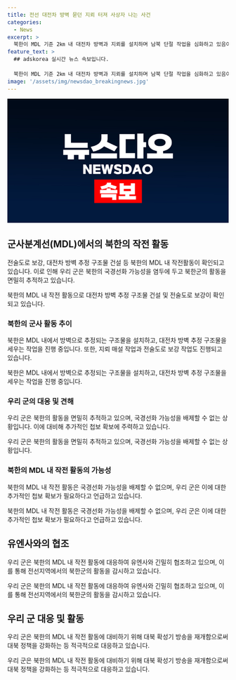 ```yaml
---
title: 전선 대전차 방벽 묻던 지뢰 터져 사상자 나는 사건
categories:
  - News
excerpt: >
  북한이 MDL 기준 2㎞ 내 대전차 방벽과 지뢰를 설치하며 남북 단절 작업을 심화하고 있음이 확인됐다. 북한은 국방성 9·19 남북군사합의 파기 발표 후 최전방 감시초소를 복원하고, 지뢰 매설 및 전술도로 보강 등을 진행하고 있다. 북한의 이러한 작업은 국경선화를 위한 것으로 보여 북한군의 활동을 주시해야 할 것으로 보인다. 또한 북한은 처리되지 않은 지뢰 폭발 사고와 작업 강행을 통해 대북 확성기 방송을 재개하기도 했다.
feature_text: >
  ## adskorea 실시간 뉴스 속보입니다.

  북한이 MDL 기준 2㎞ 내 대전차 방벽과 지뢰를 설치하며 남북 단절 작업을 심화하고 있음이 확인됐다. 북한은 국방성 9·19 남북군사합의 파기 발표 후 최전방 감시초소를 복원하고, 지뢰 매설 및 전술도로 보강 등을 진행하고 있다. 북한의 이러한 작업은 국경선화를 위한 것으로 보여 북한군의 활동을 주시해야 할 것으로 보인다. 또한 북한은 처리되지 않은 지뢰 폭발 사고와 작업 강행을 통해 대북 확성기 방송을 재개하기도 했다.
image: '/assets/img/newsdao_breakingnews.jpg'
---
```


<p><img src="/assets/img/newsdao_breakingnews.jpg" alt="adskorea 속보" /></p>

<h2 data-ke-size="size26">군사분계선(MDL)에서의 북한의 작전 활동</h2>

<p>전술도로 보강, 대전차 방벽 추정 구조물 건설 등 북한의 MDL 내 작전활동이 확인되고 있습니다. 이로 인해 우리 군은 북한의 국경선화 가능성을 염두에 두고 북한군의 활동을 면밀히 추적하고 있습니다.</p>

<p data-ke-size="size16">북한의 MDL 내 작전 활동으로 대전차 방벽 추정 구조물 건설 및 전술도로 보강이 확인되고 있습니다. </p>

<h3>북한의 군사 활동 추이</h3>

<p>북한은 MDL 내에서 방벽으로 추정되는 구조물을 설치하고, 대전차 방벽 추정 구조물을 세우는 작업을 진행 중입니다. 또한, 지뢰 매설 작업과 전술도로 보강 작업도 진행되고 있습니다.</p>

<p data-ke-size="size16">북한은 MDL 내에서 방벽으로 추정되는 구조물을 설치하고, 대전차 방벽 추정 구조물을 세우는 작업을 진행 중입니다.</p>

<h3>우리 군의 대응 및 견해</h3>

<p>우리 군은 북한의 활동을 면밀히 추적하고 있으며, 국경선화 가능성을 배제할 수 없는 상황입니다. 이에 대비해 추가적인 첩보 확보에 주력하고 있습니다.</p>

<p data-ke-size="size16">우리 군은 북한의 활동을 면밀히 추적하고 있으며, 국경선화 가능성을 배제할 수 없는 상황입니다.</p>

<h3>북한의 MDL 내 작전 활동의 가능성</h3>

<p>북한의 MDL 내 작전 활동은 국경선화 가능성을 배제할 수 없으며, 우리 군은 이에 대한 추가적인 첩보 확보가 필요하다고 언급하고 있습니다.</p>

<p data-ke-size="size16">북한의 MDL 내 작전 활동은 국경선화 가능성을 배제할 수 없으며, 우리 군은 이에 대한 추가적인 첩보 확보가 필요하다고 언급하고 있습니다.</p>

<h2 data-ke-size="size26">유엔사와의 협조</h2>

<p>우리 군은 북한의 MDL 내 작전 활동에 대응하여 유엔사와 긴밀히 협조하고 있으며, 이를 통해 전선지역에서의 북한군의 활동을 감시하고 있습니다.</p>

<p data-ke-size="size16">우리 군은 북한의 MDL 내 작전 활동에 대응하여 유엔사와 긴밀히 협조하고 있으며, 이를 통해 전선지역에서의 북한군의 활동을 감시하고 있습니다.</p>

<h2 data-ke-size="size26">우리 군 대응 및 활동</h2>

<p>우리 군은 북한의 MDL 내 작전 활동에 대비하기 위해 대북 확성기 방송을 재개함으로써 대북 정책을 강화하는 등 적극적으로 대응하고 있습니다.</p>

<p data-ke-size="size16">우리 군은 북한의 MDL 내 작전 활동에 대비하기 위해 대북 확성기 방송을 재개함으로써 대북 정책을 강화하는 등 적극적으로 대응하고 있습니다.</p>

